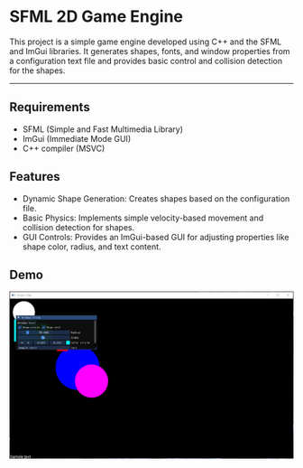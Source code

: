 # SFML 2D Game Engine

This project is a simple game engine developed using C++ and the SFML and ImGui libraries. It generates shapes, fonts, and window properties from a configuration text file and provides basic control and collision detection for the shapes.

---

## Requirements

* SFML (Simple and Fast Multimedia Library)
* ImGui (Immediate Mode GUI)
* C++ compiler (MSVC)

## Features

* Dynamic Shape Generation: Creates shapes based on the configuration file.
* Basic Physics: Implements simple velocity-based movement and collision detection for shapes.
* GUI Controls: Provides an ImGui-based GUI for adjusting properties like shape color, radius, and text content.

## Demo

![Demo](demo/sfml.gif)